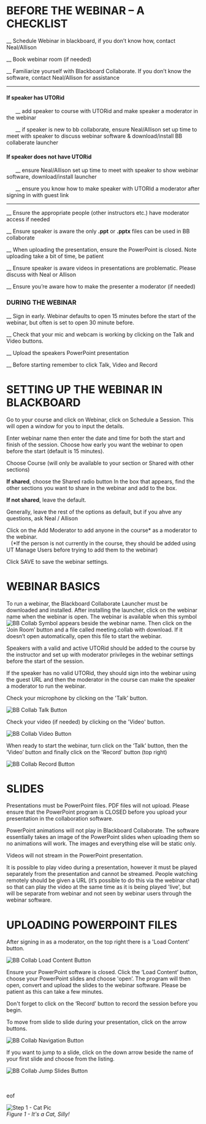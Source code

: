 # BEFORE THE WEBINAR – A CHECKLIST

__  Schedule Webinar in blackboard, if you don’t know how, contact Neal/Allison

__  Book webinar room (if needed)

__  Familiarize yourself with Blackboard Collaborate. If you don’t know the software, contact Neal/Allison for assistance

----

#### If speaker has UTORid <br>
&nbsp;&nbsp;&nbsp;&nbsp;&nbsp;&nbsp;__ add speaker to course with UTORid and make speaker a moderator in the webinar

&nbsp;&nbsp;&nbsp;&nbsp;&nbsp;&nbsp;__ if speaker is new to bb collaborate, ensure Neal/Allison set up time to meet with speaker to discuss webinar software & download/install BB collaberate launcher

#### If speaker does not have UTORid <br>
&nbsp;&nbsp;&nbsp;&nbsp;&nbsp;&nbsp;__ ensure Neal/Allison set up time to meet with speaker to show webinar software, download/install launcher

&nbsp;&nbsp;&nbsp;&nbsp;&nbsp;&nbsp;__ ensure you know how to make speaker with UTORId a moderator after signing in with guest link

----

__ Ensure the appropriate people (other instructors etc.) have moderator access if needed

__ Ensure speaker is aware the only **.ppt** or **.pptx** files can be used in BB collaborate

__ When uploading the presentation, ensure the PowerPoint is closed. Note uploading take a bit of time, be patient

__ Ensure speaker is aware videos in presentations are problematic. Please discuss with Neal or Allison

__ Ensure you’re aware how to make the presenter a moderator (if needed)

### DURING THE WEBINAR

__ Sign in early. Webinar defaults to open 15 minutes before the start of the webinar, but often is set to open 30 minute before.

__ Check that your mic and webcam is working by clicking on the Talk and Video buttons.

__ Upload the speakers PowerPoint presentation

__ Before starting remember to click Talk, Video and Record


# SETTING UP THE WEBINAR IN BLACKBOARD

Go to your course and click on Webinar, click on Schedule a Session. This will open a window for you to input the details.

Enter webinar name then enter the date and time for both the start and finish of the session. Choose how early you want the webinar to open before the start (default is 15 minutes).

Choose Course (will only be available to your section or Shared with other sections)

**If shared**, choose the Shared radio button
	In the box that appears, find the other sections you want to share in the webinar and add to the 	box.

**If not shared**, leave the default.   

Generally, leave the rest of the options as default, but if you ahve any questions, ask Neal / Allison

Click on the Add Moderator to add anyone in the course\* as a moderator to the webinar. <br>
	&nbsp;&nbsp;&nbsp;(\*If the person is not currently in the course, they should be added using UT Manage Users before trying to add them to the webinar)

Click SAVE to save the webinar settings.

# WEBINAR BASICS

To run a webinar, the Blackboard Collaborate Launcher must be downloaded and installed. After installing the launcher, click on the webinar name when the webinar is open.  The webinar is available when this symbol ![BB Collab Symbol](Guest_Speaker_Info/collab.jpg) appears beside the webinar name. Then click on the ‘Join Room’ button and a file called meeting.collab with download. If it doesn’t open automatically, open this file to start the webinar.

Speakers with a valid and active UTORid should be added to the course by the instructor and set up with moderator privileges in the webinar settings before the start of the session.

If the speaker has no valid UTORid, they should sign into the webinar using the guest URL and then the moderator in the course can make the speaker a moderator to run the webinar.

Check your microphone by clicking on the 'Talk' button.

![BB Collab Talk Button](Guest_Speaker_Info/talk_button.jpg)

Check your video (if needed) by clicking on the 'Video' button.

![BB Collab Video Button](Guest_Speaker_Info/video_button.jpg)

When ready to start the webinar, turn click on the ‘Talk’ button, then the ‘Video’ button and finally click on the 'Record' button (top right)

![BB Collab Record Button](Guest_Speaker_Info/record_button.jpg)



# SLIDES

Presentations must be PowerPoint files. PDF files will not upload. Please ensure that the PowerPoint program is CLOSED before you upload your presentation in the collaboration software.

PowerPoint animations will not play in Blackboard Collaborate. The software essentially takes an image of the PowerPoint slides when uploading them so no animations will work. The images and everything else will be static only.

Videos will not stream in the PowerPoint presentation.

It is possible to play video during a presentation, however it must be played separately from the presentation and cannot be streamed. People watching remotely should be given a URL (it’s possible to do this via the webinar chat) so that can play the video at the same time as it is being played 'live', but will be separate from webinar and not seen by webinar users through the webinar software.


# UPLOADING POWERPOINT FILES

After signing in as a moderator, on the top right there is a 'Load Content' button.

![BB Collab Load Content Button](Guest_Speaker_Info/load_button.jpg)

Ensure your PowerPoint software is closed. Click the ‘Load Content’ button, choose your PowerPoint slides and choose 'open’. The program will then open, convert and upload the slides to the webinar software. Please be patient as this can take a few minutes.

Don't forget to click on the ‘Record’ button to record the session before you begin.

To move from slide to slide during your presentation, click on the arrow buttons.

![BB Collab Navigation Button](Guest_Speaker_Info/nav_buttons.jpg)


If you want to jump to a slide, click on the down arrow beside the name of your first slide and choose from the listing.

![BB Collab Jump Slides Button](Guest_Speaker_Info/jump_slides.jpg)



<br><br>
eof

![Step 1 - Cat Pic](Guest_Speaker_Info/cat_eg.jpg)
<br>
*Figure 1 - It's a Cat, Silly!*
